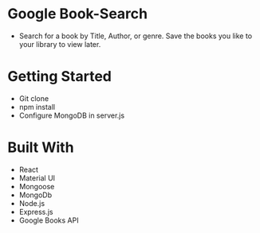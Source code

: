 # Google Book-Search
- Search for a book by Title, Author, or genre. Save the books you like to your library to view later. 

# Getting Started 
 - Git clone <repo> 
 - npm install
 - Configure MongoDB in server.js 
 

# Built With
- React 
- Material UI
- Mongoose
- MongoDb
- Node.js
- Express.js 
- Google Books API
